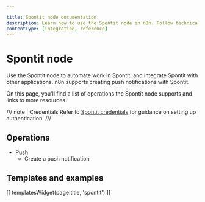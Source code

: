 ```yaml
---

title: Spontit node documentation
description: Learn how to use the Spontit node in n8n. Follow technical documentation to integrate Spontit node into your workflows.
contentType: [integration, reference]
---
```


# Spontit node

Use the Spontit node to automate work in Spontit, and integrate Spontit with other applications. n8n supports creating push notifications with Spontit. 

On this page, you'll find a list of operations the Spontit node supports and links to more resources.

/// note | Credentials
Refer to [Spontit credentials](/integrations/builtin/credentials/spontit.md) for guidance on setting up authentication. 
///

## Operations

* Push
    * Create a push notification

## Templates and examples

<!-- see https://www.notion.so/n8n/Pull-in-templates-for-the-integrations-pages-37c716837b804d30a33b47475f6e3780 -->
[[ templatesWidget(page.title, 'spontit') ]]
